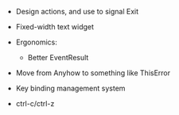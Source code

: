
- Design actions, and use to signal Exit
- Fixed-width text widget

- Ergonomics:
  - Better EventResult
- Move from Anyhow to something like ThisError
- Key binding management system
- ctrl-c/ctrl-z

